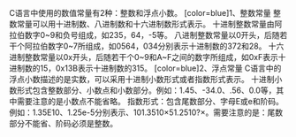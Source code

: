 C语言中使用的数值常量有2种：整数和浮点小数。
[color=blue]1、整数常量
整数常量可以用十进制数、八进制数和十六进制数形式表示。
十进制整数常量由阿拉伯数字0~9和负号组成，如235，64，-5等。
八进制整数常量以0开头，后随若干个阿拉伯数字0~7所组成，如0564，034分别表示十进制数的372和28。
十六进制整数常量以0x开头，后随若干个0~9和A~F之间的数字所组成，如0xF表示十进制数的15，0x13B表示十进制数的315。
[color=blue]2、浮点常量
C语言中的浮点小数描述的是实数，可以采用十进制小数形式或者指数形式表示。
十进制小数形式包含整数部分、小数点和小数部分。例如：1.45、-34.0、.56、0.0等，其中需要注意的是小数点不能省略。
指数形式：包含尾数部分、字母E或e和阶码。例如：1.35E10、1.25e-5分别表示、101.3510×51.2510?×。需要注意的是：尾数部分不能省、阶码必须是整数。